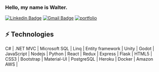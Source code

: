### Hello, my name is Walter.

[![Linkedin Badge](https://img.shields.io/badge/LinkedIn-0077B5?style=for-the-badge&logo=linkedin&logoColor=white)](https://www.linkedin.com/in/walter-hills-a52535205/)
[![Gmail Badge](https://img.shields.io/badge/-walter.hills5@gmail.com-D14836?style=for-the-badge&logo=gmail&logoColor=white&link=mailto:walter.hills5@gmail.com)](mailto:walter.hills5@gmail.com)
[![portfolio](https://img.shields.io/badge/Portfolio-231F20?style=for-the-badge&logo=buffer&logoColor=white)](https://walterhills.dev/)

## ⚡ Technologies

C# |
.NET MVC | 
Microsoft SQL | 
Linq |
Entity framework |
Unity |
Godot |
JavaScript |
Nodejs |
Python |
React |
Redux |
Express |
Flask |
HTML5 |
CSS3 |
Bootstrap |
Material-UI |
PostgreSQL |
Heroku |
Docker |
Amazon AWS |



